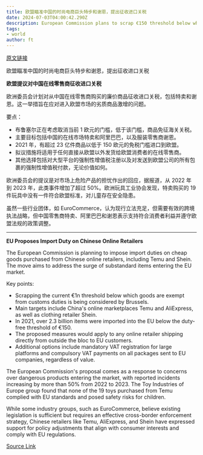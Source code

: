 ```yaml
---
title: 欧盟瞄准中国的时尚电商巨头特步和谢恩，提出征收进口关税
date: 2024-07-03T04:00:42.290Z
description: European Commission plans to scrap €150 threshold below which goods are exempt from customs duties
tags: 
- world
author: ft
---
```


[原文链接](https://ft.com/content/1c4c0bee-f67e-404b-877d-e0cb38faf2d6)

欧盟瞄准中国的时尚电商巨头特步和谢恩，提出征收进口关税

**欧盟提议对中国在线零售商征收进口关税**

欧洲委员会计划对从中国在线零售商购买的廉价商品征收进口关税，包括特卖和谢恩。这一举措旨在应对进入欧盟市场的劣质商品激增的问题。

要点：
- 布鲁塞尔正在考虑取消当前 1 欧元的门槛，低于该门槛，商品免征海关关税。
- 主要目标包括中国的在线市场特卖和阿里巴巴，以及服装零售商谢恩。
- 2021 年，有超过 23 亿件商品以低于 150 欧元的免税门槛进口到欧盟。
- 拟议措施将适用于任何直接从欧盟以外发货给欧盟消费者的在线零售商。
- 其他选择包括对大型平台的强制性增值税注册以及对发送到欧盟公司的所有包裹的强制性增值税付款，无论价值如何。

欧洲委员会的提议是对市场上危险产品的担忧作出的回应，据报道，从 2022 年到 2023 年，此类事件增加了超过 50%。欧洲玩具工业协会发现，特卖购买的 19 件玩具中没有一件符合欧盟标准，对儿童存在安全隐患。

虽然一些行业团体，如 EuroCommerce，认为现行立法充足，但需要有效的跨境执法战略，但中国零售商特卖、阿里巴巴和谢恩表示支持符合消费者利益并遵守欧盟法规的政策调整。

---

 **EU Proposes Import Duty on Chinese Online Retailers**

The European Commission is planning to impose import duties on cheap goods purchased from Chinese online retailers, including Temu and Shein. The move aims to address the surge of substandard items entering the EU market. 

Key points:
- Scrapping the current €1n threshold below which goods are exempt from customs duties is being considered by Brussels.
- Main targets include China's online marketplaces Temu and AliExpress, as well as clothing retailer Shein.
- In 2021, over 2.3 billion items were imported into the EU below the duty-free threshold of €150.
- The proposed measures would apply to any online retailer shipping directly from outside the bloc to EU customers.
- Additional options include mandatory VAT registration for large platforms and compulsory VAT payments on all packages sent to EU companies, regardless of value.

The European Commission's proposal comes as a response to concerns over dangerous products entering the market, with reported incidents increasing by more than 50% from 2022 to 2023. The Toy Industries of Europe group found that none of the 19 toys purchased from Temu complied with EU standards and posed safety risks for children.

While some industry groups, such as EuroCommerce, believe existing legislation is sufficient but requires an effective cross-border enforcement strategy, Chinese retailers like Temu, AliExpress, and Shein have expressed support for policy adjustments that align with consumer interests and comply with EU regulations.

[Source Link](https://ft.com/content/1c4c0bee-f67e-404b-877d-e0cb38faf2d6)

